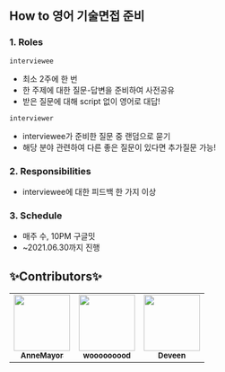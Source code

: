 ## How to 영어 기술면접 준비

### 1. Roles
`interviewee`
- 최소 2주에 한 번
- 한 주제에 대한 질문-답변을 준비하여 사전공유
- 받은 질문에 대해 script 없이 영어로 대답!

`interviewer`
- interviewee가 준비한 질문 중 랜덤으로 묻기
- 해당 분야 관련하여 다른 좋은 질문이 있다면 추가질문 가능!

### 2. Responsibilities
- interviewee에 대한 피드백 한 가지 이상

### 3. Schedule
- 매주 수, 10PM 구글밋
- ~2021.06.30까지 진행

## &#10024;Contributors&#10024;

<!-- ALL-CONTRIBUTORS-LIST:START - Do not remove or modify this section -->
<!-- prettier-ignore-start -->
<!-- markdownlint-disable -->
<table>
  <tr>
    <td align="center"><a href="https://velog.io/@pranne1224"><img src="https://avatars.githubusercontent.com/u/15176192?v=4" width="100px;" alt=""/><br /><sub><b>AnneMayor</b></sub></a></td>
    <td align="center"><a href="https://github.com/wooooooood"><img src="https://avatars.githubusercontent.com/u/40855076?v=4" width="100px;" alt=""/><br /><sub><b>wooooooood</b></sub></a></td>
    <td align="center"><a href="https://github.com/vivabin"><img src="https://avatars.githubusercontent.com/u/20276599?v=4" width="100px;" alt=""/><br /><sub><b>Deveen</b></sub></a></td>
  </tr>
</table>

<!-- markdownlint-restore -->
<!-- prettier-ignore-end -->

<!-- ALL-CONTRIBUTORS-LIST:END -->
